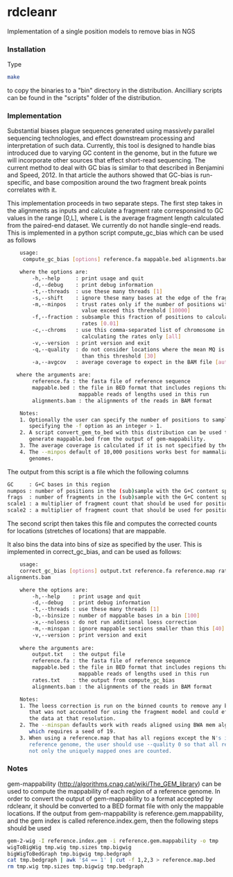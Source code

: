 # rdcleanr
Implementation of a single position models to remove bias in NGS

### Installation
Type

```bash
make
```

to copy the binaries to a "bin" directory in the distribution. Ancilliary
scripts can be found in the "scripts" folder of the distribution.

### Implementation
Substantial biases plague sequences generated using massively parallel sequencing technologies, and effect downstream processing and interpretation of such data. Currently, this tool is designed to handle bias introduced due to varying GC content in the genome, but in the future we will incorporate other sources that effect short-read sequencing. The current method to deal with GC bias is similar to that described in Benjamini and Speed, 2012. In that article the authors showed that GC-bias is run-specific, and base composition around the two fragment break points correlates with it.    

This implementation proceeds in two separate steps. The first step takes in the alignments as inputs and calculate a fragment rate corresponsind to GC values in the range [0,L], where L is the average fragment length calculated from the paired-end dataset. We currently do not handle single-end reads. This is implemented in a python script compute_gc_bias which can be used as follows

```bash
    usage:
     compute_gc_bias [options] reference.fa mappable.bed alignments.bam

    where the options are:
        -h,--help     : print usage and quit
        -d,--debug    : print debug information
        -t,--threads  : use these many threads [1]
        -s,--shift    : ignore these many bases at the edge of the fragments [0]
        -m,--minpos   : trust rates only if the number of positions with GC
                        value exceed this threshold [10000]
        -f,--fraction : subsample this fraction of positions to calculate the 
                        rates [0.01]
        -c,--chroms   : use this comma-separated list of chromosome in 
                        calculating the rates only [all]
        -v,--version  : print version and exit
        -q,--quality  : do not consider locations where the mean MQ is less
                        than this threshold [30]
        -a,--avgcov   : average coverage to expect in the BAM file [auto]

   where the arguments are:
        reference.fa : the fasta file of reference sequence
        mappable.bed : the file in BED format that includes regions that are
                       mappable reads of lengths used in this run
        alignments.bam : the alignments of the reads in BAM format 

    Notes:
    1. Optionally the user can specify the number of positions to sample by
       specifying the -f option as an integer > 1.
    2. A script convert_gem_to_bed with this distribution can be used to 
       generate mappable.bed from the output of gem-mappability.
    3. The average coverage is calculated if it is not specified by the user. 
    4. The --minpos default of 10,000 positions works best for mammalian sized
       genomes.
```

The output from this script is a file which the following columns
```bash
GC     : G+C bases in this region
numpos : number of positions in the (sub)sample with the G+C content specified in column 1
frags  : number of fragments in the (sub)sample with the G+C content specified in column 1
scale1 : a multiplier of fragment count that should be used for positions with the G+C content  specified in column 1 within the [0,L] range of the position based on subsampling
scale2 : a multiplier of fragment count that should be used for positions with the G+C content specified in column 1 after smoothing scale1
```
The second script then takes this file and computes the corrected counts for locations (stretches of locations) that are mappable.

It also bins the data into bins of size as specified by the user. This is implemented in correct_gc_bias, and can be used as follows:

```bash
    usage:
    correct_gc_bias [options] output.txt reference.fa reference.map rates.txt
alignments.bam

    where the options are:
        -h,--help    : print usage and quit
        -d,--debug   : print debug information
        -t,--threads : use these many threads [1]
        -b,--binsize : number of mappable bases in a bin [100]
        -x,--noloess : do not run additional loess correction 
        -m,--minspan : ignore mappable sections smaller than this [40]
        -v,--version : print version and exit
    
    where the arguments are:
        output.txt   : the output file
        reference.fa : the fasta file of reference sequence
        mappable.bed : the file in BED format that includes regions that are
                       mappable reads of lengths used in this run
        rates.txt    : the output from compute_gc_bias
        alignments.bam : the alignments of the reads in BAM format 

    Notes:
    1. The loess correction is run on the binned counts to remove any bias
       that was not accounted for using the fragment model and could effect
       the data at that resolution.
    2. The --minspan defaults work with reads aligned using BWA mem algorithm,
       which requires a seed of 19. 
    3. When using a reference.map that has all regions except the N's in the 
       reference genome, the user should use --quality 0 so that all reads, and 
       not only the uniquely mapped ones are counted.
```

### Notes
gem-mappability (http://algorithms.cnag.cat/wiki/The_GEM_library) can be used to compute the mappability of each region of a reference genome. In order to convert the output of gem-mappability to a format accepted by rdcleanr, it should be converted to a BED format file with only the mappable locations. If the output from gem-mappability is reference.gem.mappability, and the gem index is called reference.index.gem, then the following steps should be used

```bash
gem-2-wig -I reference.index.gem -i reference.gem.mappability -o tmp
wigToBigWig tmp.wig tmp.sizes tmp.bigwig
bigWigToBedGraph tmp.bigwig tmp.bedgraph
cat tmp.bedgraph | awk '$4 == 1' | cut -f 1,2,3 > reference.map.bed
rm tmp.wig tmp.sizes tmp.bigwig tmp.bedgraph
```
